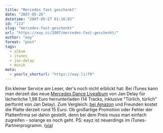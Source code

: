 ```yaml
---
title: "Mercedes fast geschenkt"
date: "2007-05-26"
datetime: "2007-05-27 01:16:02"
id: "113"
slug: "mercedes-fast-geschenkt"
url: "https://eay.cc/2007/mercedes-fast-geschenkt/"
author: "eay"
format: "post"
tags:
  - album
  - itunes
  - jan-delay
  - musik
meta:
  - yourls_shorturl: "https://eay.li/f9"
---
```


Ein kleiner Service am Leser, der's noch nicht erblickt hat: Bei iTunes kann man derzeit das neue [Mercedes Dance Livealbum](http://clk.tradedoubler.com/click?p=23761&a=1380002&url=http%3A%2F%2Fphobos.apple.com%2FWebObjects%2FMZStore.woa%2Fwa%2FviewAlbum%3Fi%3D255524578%26id%3D255524555%26s%3D143443%26partnerId%3D2003) von Jan Delay für lächerliche 1,98 Euro herrunterladen (14 Tracks, inklusive "Türlich, türlich" performt von Jan Delay). Zum Vergleich: [bei Amazon](http://www.amazon.de/exec/obidos/redirect-home/eayznet-21) und Freunden kostet die Platte derzeit rund 15 Euro. Ob großartige Promotion oder Fehler der Plattenfirma sei dahin gestellt, denn bei dem Preis muss man einfach zugreifen - solange es noch geht. PS: eayz ist neuerdings im iTunes-Partnerprogramm. ([via](http://www.admartinator.de/2007/05/26/schnaeppchen-jan-delay-fuer-198-eur/))
